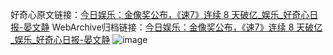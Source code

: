 好奇心原文链接：[今日娱乐：金像奖公布，《速7》连续 8 天破亿_娱乐_好奇心日报-晏文静](https://www.qdaily.com/articles/8699.html)
WebArchive归档链接：[今日娱乐：金像奖公布，《速7》连续 8 天破亿_娱乐_好奇心日报-晏文静](http://web.archive.org/web/20190623153318/https://www.qdaily.com/articles/8699.html)
![image](http://ww3.sinaimg.cn/large/007d5XDply1g3vdo88goqj30u03pi7wh)